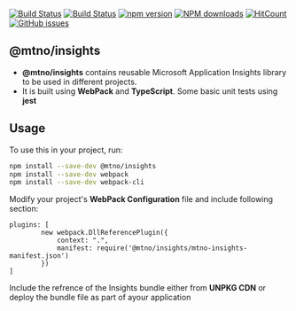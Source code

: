 [![Build Status](https://dev.azure.com/talha0113/Open%20Source/_apis/build/status/ApplicationInsights)](https://dev.azure.com/talha0113/Open%20Source/_build/latest?definitionId=35)
[![Build Status](https://dev.azure.com/talha0113/Open%20Source/_apis/build/status/ApplicationInsights?branchName=master)](https://dev.azure.com/talha0113/Open%20Source/_build/latest?definitionId=46&branchName=master)
[![npm version](https://badge.fury.io/js/%40mtno%2Finsights.svg)](https://badge.fury.io/js/%40mtno%2Finsights)
[![NPM downloads](https://img.shields.io/npm/dm/@mtno/insights.svg?style=flat)](https://npmjs.org/package/@mtno/insights)
[![HitCount](http://hits.dwyl.io/talha0113/ApplicationInsights.svg)](http://hits.dwyl.io/talha0113/ApplicationInsights)
[![GitHub issues](https://img.shields.io/github/issues/talha0113/ApplicationInsights.svg)](https://github.com/talha0113/ApplicationInsights/issues)



## @mtno/insights 

- **@mtno/insights** contains reusable Microsoft Application Insights library to be used in different projects.
- It is built using **WebPack** and **TypeScript**. Some basic unit tests using **jest**

## Usage

To use this in your project, run:
```sh
npm install --save-dev @mtno/insights
npm install --save-dev webpack
npm install --save-dev webpack-cli
```
Modify your project's **WebPack Configuration**  file and include following section:
```
plugins: [
        new webpack.DllReferencePlugin({
            context: ".",
            manifest: require('@mtno/insights/mtno-insights-manifest.json')
        })
]
```
Include the refrence of the Insights bundle either from **UNPKG CDN** or deploy the bundle file as part of ayour application



